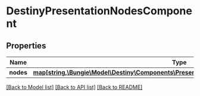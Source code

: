 # DestinyPresentationNodesComponent

## Properties
Name | Type | Description | Notes
------------ | ------------- | ------------- | -------------
**nodes** | [**map[string,\Bungie\Model\Destiny\Components\Presentation\DestinyPresentationNodeComponent]**](DestinyPresentationNodeComponent.md) |  | [optional] 

[[Back to Model list]](../README.md#documentation-for-models) [[Back to API list]](../README.md#documentation-for-api-endpoints) [[Back to README]](../README.md)


